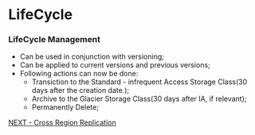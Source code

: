 # LifeCycle  



### LifeCycle Management  

* Can be used in conjunction with versioning;  
* Can be applied to current versions and previous versions;  
* Following actions can now be done:
  * Transiction to the Standard - infrequent Access Storage Class(30 days after the creation date.);  
  * Archive to the Glacier Storage Class(30 days after IA, if relevant);  
  * Permanently Delete;  

[NEXT - Cross Region Replication](s3_replication.md)  
